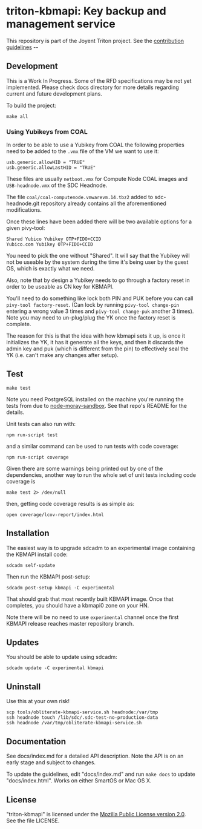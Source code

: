 <!--
    This Source Code Form is subject to the terms of the Mozilla Public
    License, v. 2.0. If a copy of the MPL was not distributed with this
    file, You can obtain one at http://mozilla.org/MPL/2.0/.
-->

<!--
    Copyright 2020 Joyent, Inc.
-->

# triton-kbmapi: Key backup and management service

This repository is part of the Joyent Triton project. See the [contribution
guidelines](https://github.com/joyent/triton/blob/master/CONTRIBUTING.md) --

## Development

This is a Work In Progress. Some of the RFD specifications may be not
yet implemented. Please check docs directory for more details regarding
current and future development plans.

To build the project:

    make all

### Using Yubikeys from COAL

In order to be able to use a Yubikey from COAL the following properties need
to be added to the `.vmx` file of the VM we want to use it:

```
usb.generic.allowHID = "TRUE"
usb.generic.allowLastHID = "TRUE"
```

These files are usually `netboot.vmx` for Compute Node COAL images and
`USB-headnode.vmx` of the SDC Headnode.

The file `coal/coal-computenode.vmwarevm.14.tbz2` added to sdc-headnode.git
repository already contains all the aforementioned modifications.

Once these lines have been added there will be two available options for a
given pivy-tool:

```
Shared Yubico Yubikey OTP+FIDO+CCID
Yubico.com Yubikey OTP+FIDO+CCID
```

You need to pick the one without "Shared". It will say that the Yubikey will
not be useable by the system during the time it's being user by the guest OS,
which is exactly what we need.

Also, note that by design a Yubikey needs to go through a factory reset in
order to be useable as CN key for KBMAPI.

You'll need to do something like lock both PIN and PUK before you can call
`pivy-tool factory-reset`. (Can lock by running `pivy-tool change-pin` entering
a wrong value 3 times and `pivy-tool change-puk` another 3 times). Note you
may need to un-plug/plug the YK once the factory reset is complete.

The reason for this is that the idea with how kbmapi sets it up, is once it
initializes the YK, it has it generate all the keys, and then it discards the
admin key and puk (which is different from the pin) to effectively seal the YK
(i.e. can't make any changes after setup).

## Test

    make test

Note you need PostgreSQL installed on the machine you're running the tests from
due to [node-moray-sandbox](https://github.com/joyent/node-moray-sandbox). See
that repo's README for the details.

Unit tests can also run with:

    npm run-script test

and a similar command can be used to run tests with code coverage:

    npm run-script coverage

Given there are some warnings being printed out by one of the dependencies,
another way to run the whole set of unit tests including code coverage is

    make test 2> /dev/null

then, getting code coverage results is as simple as:

    open coverage/lcov-report/index.html

## Installation

The easiest way is to upgrade sdcadm to an experimental image containing the
KBMAPI install code:

    sdcadm self-update

Then run the KBMAPI post-setup:

    sdcadm post-setup kbmapi -C experimental

That should grab that most recently built KBMAPI image.  Once that completes,
you should have a kbmapi0 zone on your HN.

Note there will be no need to use `experimental` channel once the first KBMAPI
release reaches master repository branch.

## Updates

You should be able to update using sdcadm:

    sdcadm update -C experimental kbmapi

## Uninstall

Use this at your own risk!

    scp tools/obliterate-kbmapi-service.sh headnode:/var/tmp
    ssh headnode touch /lib/sdc/.sdc-test-no-production-data
    ssh headnode /var/tmp/obliterate-kbmapi-service.sh

## Documentation

See docs/index.md for a detailed API description. Note the API is on an early
stage and subject to changes.

To update the guidelines, edit "docs/index.md" and run `make docs`
to update "docs/index.html". Works on either SmartOS or Mac OS X.


## License

"triton-kbmapi" is licensed under the
[Mozilla Public License version 2.0](http://mozilla.org/MPL/2.0/).
See the file LICENSE.
